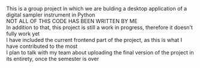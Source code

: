 This is a group project in which we are bulding a desktop application of a digital sampler instrument in Python
<br>NOT ALL OF THIS CODE HAS BEEN WRITTEN BY ME<br>
In addition to that, this project is still a work in progress, therefore it doesn't fully work yet<br>
I have included the current frontend part of the project, as this is what I have contributed to the most<br>
I plan to talk with my team about uploading the final version of the project in its entirety, once the semester is over
